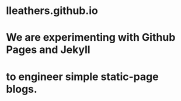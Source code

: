 # lleathers.github.io
# We are experimenting with Github Pages and Jekyll
# to engineer simple static-page blogs.
